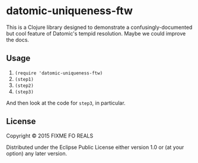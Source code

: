 # datomic-uniqueness-ftw

This is a Clojure library designed to demonstrate a
confusingly-documented but cool feature of Datomic's tempid
resolution. Maybe we could improve the docs.

## Usage

1. ```(require 'datomic-uniqueness-ftw)```
1. ```(step1)```
1. ```(step2)```
1. ```(step3)```

And then look at the code for ```step3```, in particular.

## License

Copyright © 2015 FIXME FO REALS

Distributed under the Eclipse Public License either version 1.0 or (at
your option) any later version.
